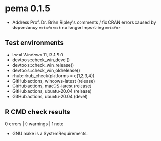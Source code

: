# pema 0.1.5

* Address Prof. Dr. Brian Ripley's comments / fix CRAN errors caused by
  dependency `metaforest` no longer Import-ing `metafor`

## Test environments

* local Windows 11, R 4.5.0
* devtools::check_win_devel()
* devtools::check_win_release()
* devtools::check_win_oldrelease()
* rhub::rhub_check(platforms = c(1,2,3,4))
* GitHub actions, windows-latest (release)
* GitHub actions, macOS-latest (release)
* GitHub actions, ubuntu-20.04 (release)
* GitHub actions, ubuntu-20.04 (devel)

## R CMD check results

0 errors | 0 warnings | 1 note

* GNU make is a SystemRequirements.
